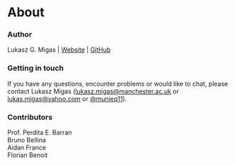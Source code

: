 # About
### Author
Lukasz G. Migas | [Website](http://lukasz-migas.github.io/) | [GitHub](https://github.com/lukasz-migas)


### Getting in touch
If you have any questions, encounter problems or would like to chat, please contact Lukasz Migas (lukasz.migas@manchester.ac.uk or lukas.migas@yahoo.com or [@munieq11](https://twitter.com/munieq11)).

### Contributors
Prof. Perdita E. Barran  
Bruno Bellina  
Aidan France  
Florian Benoit